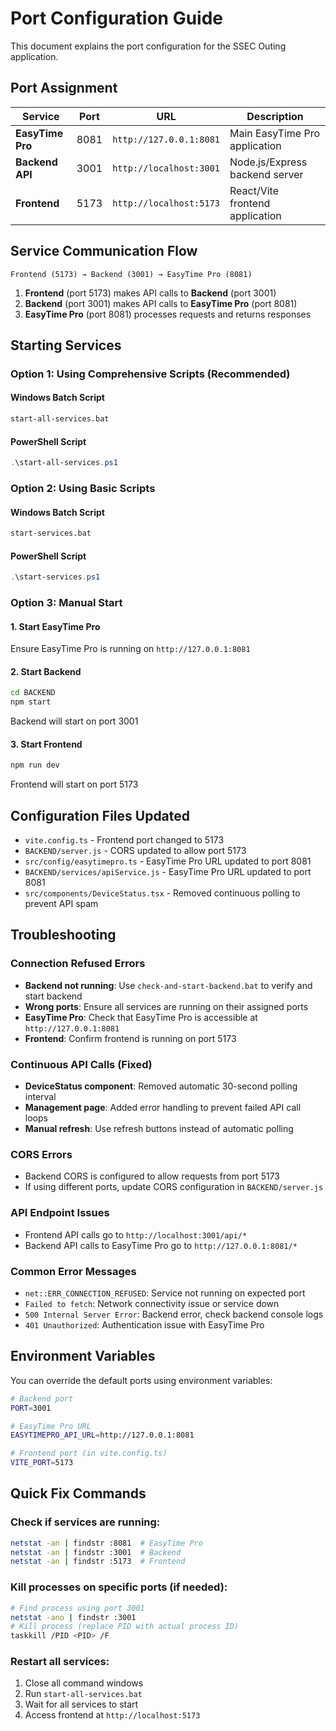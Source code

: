 # Port Configuration Guide

This document explains the port configuration for the SSEC Outing application.

## Port Assignment

| Service | Port | URL | Description |
|---------|------|-----|-------------|
| **EasyTime Pro** | 8081 | `http://127.0.0.1:8081` | Main EasyTime Pro application |
| **Backend API** | 3001 | `http://localhost:3001` | Node.js/Express backend server |
| **Frontend** | 5173 | `http://localhost:5173` | React/Vite frontend application |

## Service Communication Flow

```
Frontend (5173) → Backend (3001) → EasyTime Pro (8081)
```

1. **Frontend** (port 5173) makes API calls to **Backend** (port 3001)
2. **Backend** (port 3001) makes API calls to **EasyTime Pro** (port 8081)
3. **EasyTime Pro** (port 8081) processes requests and returns responses

## Starting Services

### Option 1: Using Comprehensive Scripts (Recommended)

#### Windows Batch Script
```bash
start-all-services.bat
```

#### PowerShell Script
```powershell
.\start-all-services.ps1
```

### Option 2: Using Basic Scripts

#### Windows Batch Script
```bash
start-services.bat
```

#### PowerShell Script
```powershell
.\start-services.ps1
```

### Option 3: Manual Start

#### 1. Start EasyTime Pro
Ensure EasyTime Pro is running on `http://127.0.0.1:8081`

#### 2. Start Backend
```bash
cd BACKEND
npm start
```
Backend will start on port 3001

#### 3. Start Frontend
```bash
npm run dev
```
Frontend will start on port 5173

## Configuration Files Updated

- `vite.config.ts` - Frontend port changed to 5173
- `BACKEND/server.js` - CORS updated to allow port 5173
- `src/config/easytimepro.ts` - EasyTime Pro URL updated to port 8081
- `BACKEND/services/apiService.js` - EasyTime Pro URL updated to port 8081
- `src/components/DeviceStatus.tsx` - Removed continuous polling to prevent API spam

## Troubleshooting

### Connection Refused Errors
- **Backend not running**: Use `check-and-start-backend.bat` to verify and start backend
- **Wrong ports**: Ensure all services are running on their assigned ports
- **EasyTime Pro**: Check that EasyTime Pro is accessible at `http://127.0.0.1:8081`
- **Frontend**: Confirm frontend is running on port 5173

### Continuous API Calls (Fixed)
- **DeviceStatus component**: Removed automatic 30-second polling interval
- **Management page**: Added error handling to prevent failed API call loops
- **Manual refresh**: Use refresh buttons instead of automatic polling

### CORS Errors
- Backend CORS is configured to allow requests from port 5173
- If using different ports, update CORS configuration in `BACKEND/server.js`

### API Endpoint Issues
- Frontend API calls go to `http://localhost:3001/api/*`
- Backend API calls to EasyTime Pro go to `http://127.0.0.1:8081/*`

### Common Error Messages
- `net::ERR_CONNECTION_REFUSED`: Service not running on expected port
- `Failed to fetch`: Network connectivity issue or service down
- `500 Internal Server Error`: Backend error, check backend console logs
- `401 Unauthorized`: Authentication issue with EasyTime Pro

## Environment Variables

You can override the default ports using environment variables:

```bash
# Backend port
PORT=3001

# EasyTime Pro URL
EASYTIMEPRO_API_URL=http://127.0.0.1:8081

# Frontend port (in vite.config.ts)
VITE_PORT=5173
```

## Quick Fix Commands

### Check if services are running:
```bash
netstat -an | findstr :8081  # EasyTime Pro
netstat -an | findstr :3001  # Backend
netstat -an | findstr :5173  # Frontend
```

### Kill processes on specific ports (if needed):
```bash
# Find process using port 3001
netstat -ano | findstr :3001
# Kill process (replace PID with actual process ID)
taskkill /PID <PID> /F
```

### Restart all services:
1. Close all command windows
2. Run `start-all-services.bat`
3. Wait for all services to start
4. Access frontend at `http://localhost:5173`
